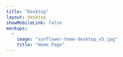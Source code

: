 ```yaml
---
title: "Desktop"
layout: desktop
showMobileLink: false
mockups:
  -
    image: "sunflower-home-desktop_v5.jpg"
    title: "Home Page"
---
```

